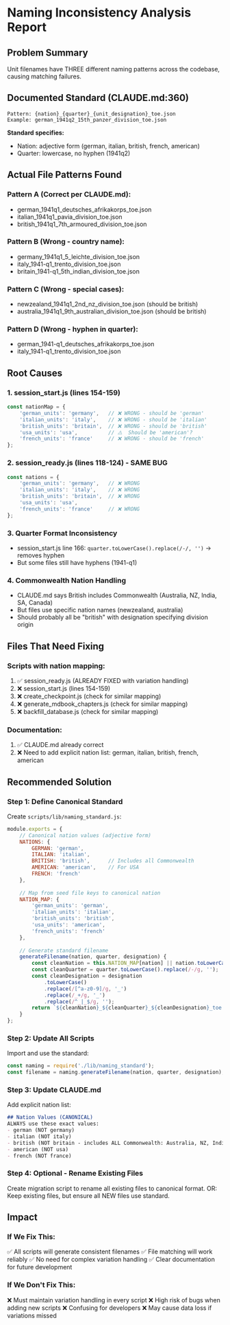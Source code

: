 # Naming Inconsistency Analysis Report

## Problem Summary
Unit filenames have THREE different naming patterns across the codebase, causing matching failures.

## Documented Standard (CLAUDE.md:360)
```
Pattern: {nation}_{quarter}_{unit_designation}_toe.json
Example: german_1941q2_15th_panzer_division_toe.json
```

**Standard specifies:**
- Nation: adjective form (german, italian, british, french, american)
- Quarter: lowercase, no hyphen (1941q2)

## Actual File Patterns Found

### Pattern A (Correct per CLAUDE.md):
- german_1941q1_deutsches_afrikakorps_toe.json
- italian_1941q1_pavia_division_toe.json
- british_1941q1_7th_armoured_division_toe.json

### Pattern B (Wrong - country name):
- germany_1941q1_5_leichte_division_toe.json
- italy_1941-q1_trento_division_toe.json
- britain_1941-q1_5th_indian_division_toe.json

### Pattern C (Wrong - special cases):
- newzealand_1941q1_2nd_nz_division_toe.json (should be british)
- australia_1941q1_9th_australian_division_toe.json (should be british)

### Pattern D (Wrong - hyphen in quarter):
- german_1941-q1_deutsches_afrikakorps_toe.json
- italy_1941-q1_trento_division_toe.json

## Root Causes

### 1. session_start.js (lines 154-159)
```javascript
const nationMap = {
    'german_units': 'germany',   // ❌ WRONG - should be 'german'
    'italian_units': 'italy',    // ❌ WRONG - should be 'italian'
    'british_units': 'britain',  // ❌ WRONG - should be 'british'
    'usa_units': 'usa',          // ⚠️  Should be 'american'?
    'french_units': 'france'     // ❌ WRONG - should be 'french'
};
```

### 2. session_ready.js (lines 118-124) - SAME BUG
```javascript
const nations = {
    'german_units': 'germany',   // ❌ WRONG
    'italian_units': 'italy',    // ❌ WRONG
    'british_units': 'britain',  // ❌ WRONG
    'usa_units': 'usa',
    'french_units': 'france'     // ❌ WRONG
};
```

### 3. Quarter Format Inconsistency
- session_start.js line 166: `quarter.toLowerCase().replace(/-/, '')` → removes hyphen
- But some files still have hyphens (1941-q1)

### 4. Commonwealth Nation Handling
- CLAUDE.md says British includes Commonwealth (Australia, NZ, India, SA, Canada)
- But files use specific nation names (newzealand, australia)
- Should probably all be "british" with designation specifying division origin

## Files That Need Fixing

### Scripts with nation mapping:
1. ✅ session_ready.js (ALREADY FIXED with variation handling)
2. ❌ session_start.js (lines 154-159)
3. ❌ create_checkpoint.js (check for similar mapping)
4. ❌ generate_mdbook_chapters.js (check for similar mapping)
5. ❌ backfill_database.js (check for similar mapping)

### Documentation:
1. ✅ CLAUDE.md already correct
2. ❌ Need to add explicit nation list: german, italian, british, french, american

## Recommended Solution

### Step 1: Define Canonical Standard
Create `scripts/lib/naming_standard.js`:
```javascript
module.exports = {
    // Canonical nation values (adjective form)
    NATIONS: {
        GERMAN: 'german',
        ITALIAN: 'italian',
        BRITISH: 'british',      // Includes all Commonwealth
        AMERICAN: 'american',    // For USA
        FRENCH: 'french'
    },
    
    // Map from seed file keys to canonical nation
    NATION_MAP: {
        'german_units': 'german',
        'italian_units': 'italian',
        'british_units': 'british',
        'usa_units': 'american',
        'french_units': 'french'
    },
    
    // Generate standard filename
    generateFilename(nation, quarter, designation) {
        const cleanNation = this.NATION_MAP[nation] || nation.toLowerCase();
        const cleanQuarter = quarter.toLowerCase().replace(/-/g, '');
        const cleanDesignation = designation
            .toLowerCase()
            .replace(/[^a-z0-9]/g, '_')
            .replace(/_+/g, '_')
            .replace(/^_|_$/g, '');
        return `${cleanNation}_${cleanQuarter}_${cleanDesignation}_toe.json`;
    }
};
```

### Step 2: Update All Scripts
Import and use the standard:
```javascript
const naming = require('./lib/naming_standard');
const filename = naming.generateFilename(nation, quarter, designation);
```

### Step 3: Update CLAUDE.md
Add explicit nation list:
```markdown
## Nation Values (CANONICAL)
ALWAYS use these exact values:
- german (NOT germany)
- italian (NOT italy)
- british (NOT britain - includes ALL Commonwealth: Australia, NZ, India, SA, Canada)
- american (NOT usa)
- french (NOT france)
```

### Step 4: Optional - Rename Existing Files
Create migration script to rename all existing files to canonical format.
OR: Keep existing files, but ensure all NEW files use standard.

## Impact

### If We Fix This:
✅ All scripts will generate consistent filenames
✅ File matching will work reliably
✅ No need for complex variation handling
✅ Clear documentation for future development

### If We Don't Fix This:
❌ Must maintain variation handling in every script
❌ High risk of bugs when adding new scripts
❌ Confusing for developers
❌ May cause data loss if variations missed
